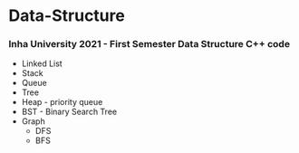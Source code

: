 # Data-Structure

### Inha University 2021 - First Semester Data Structure C++ code

+ Linked List
+ Stack
+ Queue
+ Tree
+ Heap - priority queue
+ BST - Binary Search Tree
+ Graph
  + DFS
  + BFS
